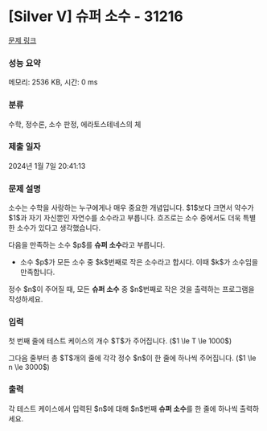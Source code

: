 # [Silver V] 슈퍼 소수 - 31216 

[문제 링크](https://www.acmicpc.net/problem/31216) 

### 성능 요약

메모리: 2536 KB, 시간: 0 ms

### 분류

수학, 정수론, 소수 판정, 에라토스테네스의 체

### 제출 일자

2024년 1월 7일 20:41:13

### 문제 설명

<p>소수는 수학을 사랑하는 누구에게나 매우 중요한 개념입니다. $1$보다 크면서 약수가 $1$과 자기 자신뿐인 자연수를 소수라고 부릅니다. 흐즈로는 소수 중에서도 더욱 특별한 소수가 있다고 생각했습니다.</p>

<p>다음을 만족하는 소수 $p$를 <strong>슈퍼 소수</strong>라고 부릅니다.</p>

<ul>
	<li>소수 $p$가 모든 소수 중 $k$번째로 작은 소수라고 합시다. 이때 $k$가 소수임을 만족합니다.</li>
</ul>

<p>정수 $n$이 주어질 때, 모든 <strong>슈퍼 소수</strong> 중 $n$번째로 작은 것을 출력하는 프로그램을 작성하세요.</p>

### 입력 

 <p>첫 번째 줄에 테스트 케이스의 개수 $T$가 주어집니다. ($1 \le T \le 1000$)</p>

<p>그다음 줄부터 총 $T$개의 줄에 각각 정수 $n$이 한 줄에 하나씩 주어집니다. ($1 \le n \le 3000$)</p>

### 출력 

 <p>각 테스트 케이스에서 입력된 $n$에 대해 $n$번째 <strong>슈퍼 소수</strong>를 한 줄에 하나씩 출력하세요.</p>

